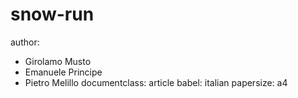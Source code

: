 # snow-run

author:
  - Girolamo Musto
  - Emanuele Principe
  - Pietro Melillo
documentclass: article
babel: italian
papersize: a4
